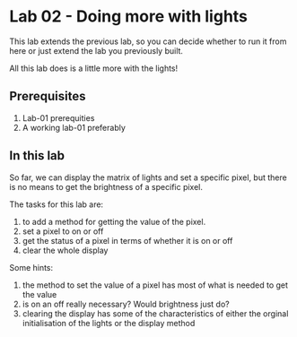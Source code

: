 # Lab 02 - Doing more with lights

This lab extends the previous lab, so you can decide whether to run it from here or just extend the lab you previously built.

All this lab does is a little more with the lights!

## Prerequisites
1. Lab-01 prerequities
2. A working lab-01 preferably

## In this lab
So far, we can display the matrix of lights and set a specific pixel, but there is no means to get the brightness of a specific pixel.

The tasks for this lab are:
1. to add a method for getting the value of the pixel.
2. set a pixel to on or off
3. get the status of a pixel in terms of whether it is on or off
4. clear the whole display

Some hints: 
1. the method to set the value of a pixel has most of what is needed to get the value
2. is on an off really necessary? Would brightness just do?
3. clearing the display has some of the characteristics of either the orginal initialisation of the lights or the display method
